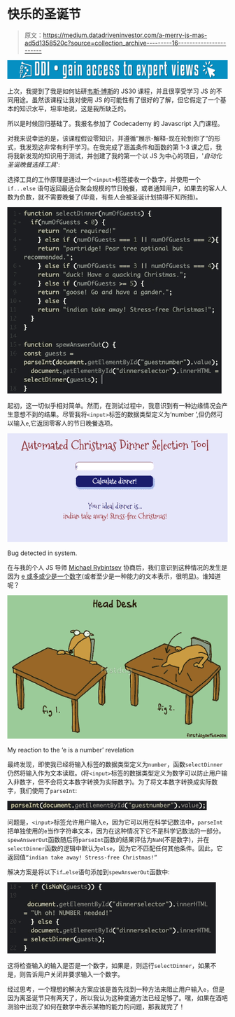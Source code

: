 # 快乐的圣诞节

> 原文：<https://medium.datadriveninvestor.com/a-merry-js-mas-ad5d1358520c?source=collection_archive---------16----------------------->

[![](img/95089f7040f07d2bcd98237896b48a77.png)](http://www.track.datadriveninvestor.com/1B9E)

上次，我提到了我是如何钻研[韦斯·博斯](https://medium.com/u/86a55cd7983b?source=post_page-----ad5d1358520c--------------------------------)的 JS30 课程，并且很享受学习 JS 的不同用途。虽然该课程让我对使用 JS 的可能性有了很好的了解，但它假定了一个基本的知识水平，坦率地说，这是我所缺乏的。

所以是时候回归基础了。我报名参加了 Codecademy 的 Javascript 入门课程。

对我来说幸运的是，该课程假设零知识，并遵循“展示-解释-现在轮到你了”的形式，我发现这非常有利于学习。在我完成了涵盖条件和函数的第 1-3 课之后，我将我新发现的知识用于测试，并创建了我的第一个以 JS 为中心的项目，'*自动化圣诞晚餐选择工具'*:

选择工具的工作原理是通过一个`<input>`标签接收一个数字，并使用一个`if...else` 语句返回最适合聚会规模的节日晚餐，或者通知用户，如果去的客人人数为负数，就不需要晚餐了(毕竟，有些人会被圣诞计划搞得不知所措)。

![](img/9e6694668cc363760b0b535039d1a2ae.png)

起初，这一切似乎相对简单。然而，在测试过程中，我意识到有一种边缘情况会产生意想不到的结果。尽管我将`<input>`标签的数据类型定义为‘number ’,但仍然可以输入`e`,它返回零客人的节日晚餐选项。

![](img/5ae5b8e1affbb69d27228ba2efacf7c2.png)

Bug detected in system.

在与我的个人 JS 导师 [Michael Rybintsev](https://medium.com/u/6dae95d0f26d?source=post_page-----ad5d1358520c--------------------------------) 协商后，我们意识到这种情况的发生是因为 [e 或多或少是一个数字](https://en.wikipedia.org/wiki/Scientific_notation)(或者至少是一种能力的文本表示，很明显)。谁知道呢？

![](img/44e724533ca10d1973df97b9ec77b2c9.png)

My reaction to the ‘e is a number’ revelation

最终发现，即使我已经将输入标签的数据类型定义为`number`，函数`selectDinner`仍然将输入作为文本读取。(将`<input>`标签的数据类型定义为数字可以防止用户输入非数字，但不会将文本数字转换为实际数字)。为了将文本数字转换成实际数字，我们使用了`parseInt`:

![](img/5f304337f0c0f64a0e7974d472aef42f.png)

问题是，`<input>`标签允许用户输入`e`，因为它可以用在科学记数法中，`parseInt`把单独使用的`e`当作字符串文本，因为在这种情况下它不是科学记数法的一部分。`spewAnswerOut`函数随后将`parseInt`函数的结果评估为`NaN`(不是数字)，并在`selectDinner`函数的逻辑中默认为`else`，因为它不匹配任何其他条件。因此，它返回值`“indian take away! Stress-free Christmas!”`

解决方案是将以下`if…else`语句添加到`spewAnswerOut`函数中:

![](img/7455f9f225d0ad06ee1406a813472d57.png)

这将检查输入的输入是否是一个数字，如果是，则运行`selectDinner`，如果不是，则告诉用户关闭并要求输入一个数字。

经过思考，一个理想的解决方案应该是首先找到一种方法来阻止用户输入`e`，但是因为离圣诞节只有两天了，所以我认为这种变通方法已经足够了。嘿，如果在酒吧测验中出现了如何在数学中表示某物的能力的问题，那我就完了！